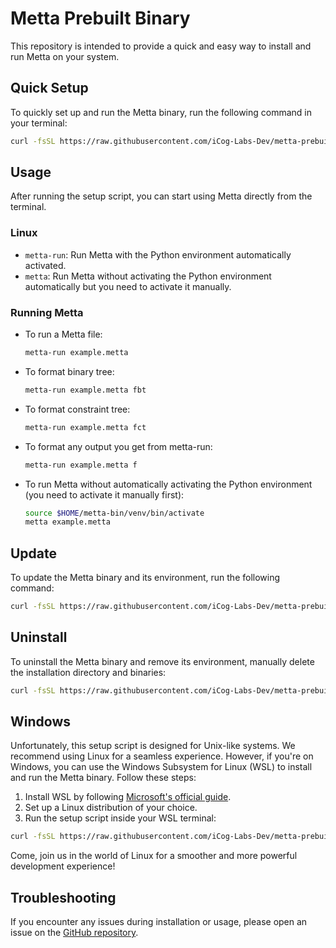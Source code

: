 # Metta Prebuilt Binary

This repository is intended to provide a quick and easy way to install and run Metta on your system.

## Quick Setup

To quickly set up and run the Metta binary, run the following command in your terminal:

```bash
curl -fsSL https://raw.githubusercontent.com/iCog-Labs-Dev/metta-prebuilt-binary/main/install.sh | bash
```

## Usage

After running the setup script, you can start using Metta directly from the terminal.

### Linux
- `metta-run`: Run Metta with the Python environment automatically activated.
- `metta`: Run Metta without activating the Python environment automatically but you need to activate it manually.

### Running Metta

- To run a Metta file:

  ```bash
  metta-run example.metta
  ```

- To format binary tree:

  ```bash
  metta-run example.metta fbt
  ```

- To format constraint tree:

  ```bash
  metta-run example.metta fct
  ```
- To format any output you get from metta-run:

  ```bash
  metta-run example.metta f
  ```

- To run Metta without automatically activating the Python environment (you need to activate it manually first):

  ```bash
  source $HOME/metta-bin/venv/bin/activate
  metta example.metta
  ```

## Update

To update the Metta binary and its environment, run the following command:

```bash
curl -fsSL https://raw.githubusercontent.com/iCog-Labs-Dev/metta-prebuilt-binary/main/update.sh | bash
```

## Uninstall

To uninstall the Metta binary and remove its environment, manually delete the installation directory and binaries:

```bash
curl -fsSL https://raw.githubusercontent.com/iCog-Labs-Dev/metta-prebuilt-binary/main/uninstall.sh | bash
```

## Windows

Unfortunately, this setup script is designed for Unix-like systems. We recommend using Linux for a seamless experience. However, if you're on Windows, you can use the Windows Subsystem for Linux (WSL) to install and run the Metta binary. Follow these steps:

1. Install WSL by following [Microsoft's official guide](https://docs.microsoft.com/en-us/windows/wsl/install).
2. Set up a Linux distribution of your choice.
3. Run the setup script inside your WSL terminal:

```bash
curl -fsSL https://raw.githubusercontent.com/iCog-Labs-Dev/metta-prebuilt-binary/main/install.sh | bash
```

Come, join us in the world of Linux for a smoother and more powerful development experience!

## Troubleshooting

If you encounter any issues during installation or usage, please open an issue on the [GitHub repository](https://github.com/iCog-Labs-Dev/metta-prebuilt-binary/issues).
